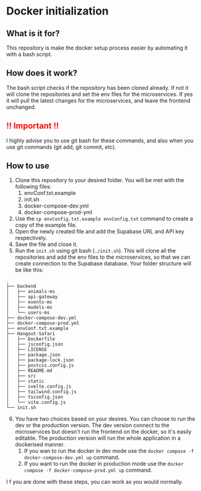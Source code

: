 # Docker initialization
## What is it for?
This repository is make the docker setup process easier by automating it with a bash script.
## How does it work?
The bash script checks if the repository has been cloned already. If not it will clone the repositories and set the env files for the microservices. If yes it will pull the latest changes for the microservices, and leave the frontend unchanged.

## <span style="color:red">!! Important !!</span>
I highly advise you to use git bash for these commands, and also when you use git commands (git add, git commit, etc).
## How to use
1. Clone this repository to your desired folder. You will be met with the following files:
	1. envConf.txt.example
	2. init.sh
	3. docker-compose-dev.yml
	4. docker-compose-prod-yml
2. Use the `cp envConfig.txt.example envConfig.txt` command to create a copy of the example file.
3. Open the newly created file and add the Supabase URL and API key respectively. 
4. Save the file and close it.
5. Run the `init.sh` using git bash (`./init.sh`). This will clone all the repositories and add the env files to the microservices, so that we can create connection to the Supabase database. Your folder structure will be like this:
```
.  
├── backend  
│   ├── animals-ms  
│   ├── api-gateway  
│   ├── events-ms  
│   ├── models-ms  
│   └── users-ms  
├── docker-compose-dev.yml  
├── docker-compose-prod.yml  
├── envConf.txt.example  
├── Hangout-Safari  
│   ├── Dockerfile  
│   ├── jsconfig.json  
│   ├── LICENSE  
│   ├── package.json  
│   ├── package-lock.json  
│   ├── postcss.config.js  
│   ├── README.md  
│   ├── src  
│   ├── static  
│   ├── svelte.config.js  
│   ├── tailwind.config.js  
│   ├── tsconfig.json  
│   └── vite.config.js   
└── init.sh
```
6. You have two choices based on your desires. You can choose to run the dev or the production version. The dev version connect to the microservices but doesn't run the frontend on the docker, so it's easily editable. The production version will run the whole application in a dockerised manner.
	1. If you wan to run the docker in dev mode use the `docker compose -f docker-compose-dev.yml up` command.
	2. If you want to run the docker in production mode use the `docker compose -f docker-compose-prod.yml up` command.

I
f you are done with these steps, you can work as you would normally.
